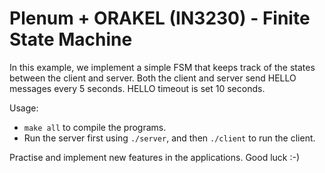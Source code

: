 # Plenum + ORAKEL (IN3230) - Finite State Machine

In this example, we implement a simple FSM that keeps track of the states
between the client and server.
Both the client and server send HELLO messages every 5 seconds.
HELLO timeout is set 10 seconds.

Usage:

- `make all` to compile the programs.
- Run the server first using `./server`, and then `./client` to run the client.


Practise and implement new features in the applications.
Good luck :-)
